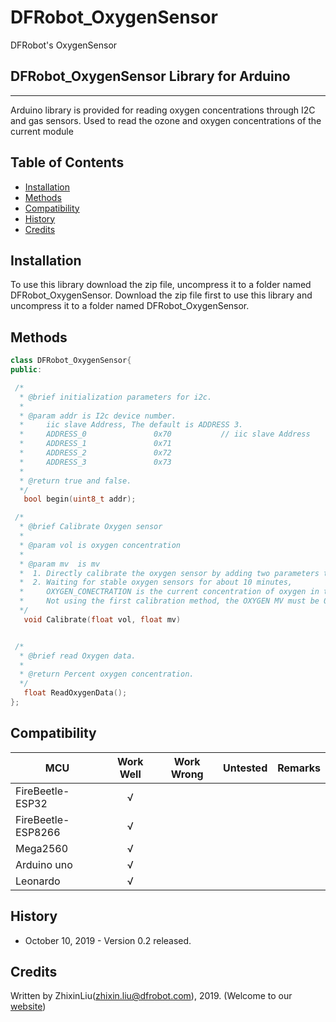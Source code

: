 # DFRobot_OxygenSensor
DFRobot's OxygenSensor

## DFRobot_OxygenSensor Library for Arduino
---------------------------------------------------------
Arduino library is provided for reading oxygen concentrations through I2C and gas sensors.
Used to read the ozone and oxygen concentrations of the current module


## Table of Contents

* [Installation](#installation)
* [Methods](#methods)
* [Compatibility](#compatibility)
* [History](#history)
* [Credits](#credits)

<snippet>
<content>

## Installation

To use this library download the zip file, uncompress it to a folder named DFRobot_OxygenSensor.
Download the zip file first to use this library and uncompress it to a folder named DFRobot_OxygenSensor.

## Methods

```C++
class DFRobot_OxygenSensor{  
public:

 /*
  * @brief initialization parameters for i2c.
  *
  * @param addr is I2c device number.
  *     iic slave Address, The default is ADDRESS 3.
  *     ADDRESS_0               0x70           // iic slave Address
  *     ADDRESS_1               0x71
  *     ADDRESS_2               0x72
  *     ADDRESS_3               0x73
  *
  * @return true and false.
  */
   bool begin(uint8_t addr);

 /*
  * @brief Calibrate Oxygen sensor
  *
  * @param vol is oxygen concentration
  *
  * @param mv  is mv
  *  1. Directly calibrate the oxygen sensor by adding two parameters to the sensor
  *  2. Waiting for stable oxygen sensors for about 10 minutes, 
  *     OXYGEN_CONECTRATION is the current concentration of oxygen in the air (20.9%mol except in special cases) 
  *     Not using the first calibration method, the OXYGEN MV must be 0.
  */
   void Calibrate(float vol, float mv)


 /*
  * @brief read Oxygen data.
  *
  * @return Percent oxygen concentration.
  */
   float ReadOxygenData();
};

```
## Compatibility

MCU                | Work Well | Work Wrong | Untested  | Remarks
------------------ | :----------: | :----------: | :---------: | -----
FireBeetle-ESP32  |      √       |             |            | 
FireBeetle-ESP8266|      √       |              |             | 
Mega2560  |      √       |             |            | 
Arduino uno |       √      |             |            | 
Leonardo  |      √       |              |             | 




## History

- October 10, 2019 - Version 0.2 released.


## Credits

Written by ZhixinLiu(zhixin.liu@dfrobot.com), 2019. (Welcome to our [website](https://www.dfrobot.com/))